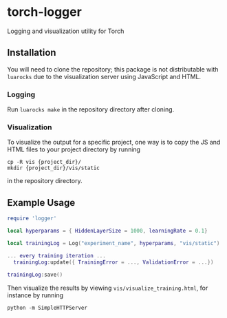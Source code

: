 # torch-logger
Logging and visualization utility for Torch

## Installation

You will need to clone the repository; this package is not distributable with `luarocks` due to the visualization server using JavaScript and HTML.

### Logging

Run `luarocks make` in the repository directory after cloning.

### Visualization

To visualize the output for a specific project, one way is to copy the JS and HTML files to your project directory by running

``` 
cp -R vis {project_dir}/ 
mkdir {project_dir}/vis/static
```

in the repository directory.

## Example Usage 

```lua
require 'logger'

local hyperparams = { HiddenLayerSize = 1000, learningRate = 0.1} 

local trainingLog = Log("experiment_name", hyperparams, "vis/static")

... every training iteration ...
  trainingLog:update({ TrainingError = ..., ValidationError = ...})
  
trainingLog:save()
```

Then visualize the results by viewing `vis/visualize_training.html`, for instance by running
``` 
python -m SimpleHTTPServer
```



